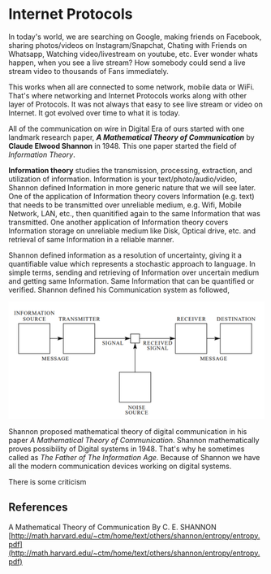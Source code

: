# Internet Protocols

In today's world, we are searching on Google, making friends on Facebook, sharing photos/videos on Instagram/Snapchat, Chating with Friends on Whatsapp, Watching video/livestream on youtube, etc. Ever wonder whats happen, when you see a live stream? How somebody could send a live stream video to thousands of Fans immediately.

This works when all are connected to some network, mobile data or WiFi. That's where networking and Internet Protocols works along with other layer of Protocols. It was not always that easy to see live stream or video on Internet. It got evolved over time to what it is today.

All of the communication on wire in Digital Era of ours started with one landmark research paper, ***A Mathematical Theory of Communication*** by **Claude Elwood Shannon** in 1948. This one paper started the field of *Information Theory*. 

**Information theory** studies the transmission, processing, extraction, and utilization of information. Information is your text/photo/audio/video, Shannon defined Information in more generic nature that we will see later. One of the application of Information theory covers Information (e.g. text) that needs to be transmitted over unreliable medium, e.g. Wifi, Mobile Network, LAN, etc., then quanitified again to the same Information that was transmitted. One another application of Information theory covers Information storage on unreliable medium like Disk, Optical drive, etc. and retrieval of same Information in a reliable manner. 

Shannon defined information as a resolution of uncertainty, giving it a quantifiable value which represents a stochastic approach to language. In simple terms, sending and retrieving of Information over uncertain medium and getting same Information. Same Information that can be quantified or verified. Shannon defined his Communication system as followed,

![Shannon Communication System](./images/internet-protocols/shannon-entropy.png)

Shannon proposed mathematical theory of digital communication in his paper *A Mathematical Theory of Communication*. Shannon mathematically proves possibility of Digital systems in 1948. That's why he sometimes called as *The Father of The Information Age*. Because of Shannon we have all the modern communication devices working on digital systems.

There is some criticism 
 

## References
A Mathematical Theory of Communication By C. E. SHANNON [http://math.harvard.edu/~ctm/home/text/others/shannon/entropy/entropy.pdf](http://math.harvard.edu/~ctm/home/text/others/shannon/entropy/entropy.pdf)
<!--stackedit_data:
eyJwcm9wZXJ0aWVzIjoiZXh0ZW5zaW9uczpcbiAgcHJlc2V0Oi
BnZm1cbiIsImhpc3RvcnkiOlsxMzYyNDE4MTgyLC0xMDE2NDU3
NzUxLDE5NzA0NTkxOCw4NDExNTcwOTcsMTU5OTk5MjQwNiw4OD
YzNDQ1NjksOTMxNjgzMTAzLC05NTUzNjkyNjksNzA4NDM2ODk3
LDYzNzIzNjQ2NywtNjk4NDg0ODMyLC0xODgwOTA2NTQ0LDEyNT
k0MTMxMzcsMTA4NTIwNTUxNiwtMTI1MjY2NjYyNCwxMTI3OTkx
MjUzLC03NTgxNjU0MDAsLTE4OTE1MjM0NzEsMTc4MTYwOTIxOS
w5NTUxMDUwNjBdfQ==
-->